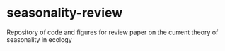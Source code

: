 # seasonality-review
Repository of code and figures for review paper on the current theory of seasonality in ecology
